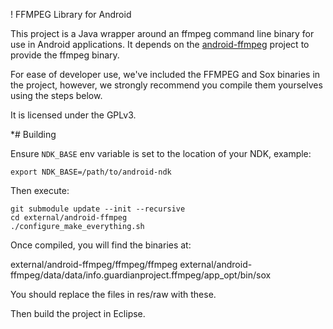 ! FFMPEG Library for Android

This project is a Java wrapper around an ffmpeg command line binary for use in
Android applications.  It depends on the
[android-ffmpeg](https://github.com/guardianproject/android-ffmpeg) project to
provide the ffmpeg binary.

For ease of developer use, we've included the FFMPEG and Sox binaries in the project,
however, we strongly recommend you compile them yourselves using the steps below.

It is licensed under the GPLv3.

*# Building

Ensure `NDK_BASE` env variable is set to the location of your NDK, example:

    export NDK_BASE=/path/to/android-ndk

Then execute:

    git submodule update --init --recursive
    cd external/android-ffmpeg
    ./configure_make_everything.sh

Once compiled, you will find the binaries at:

external/android-ffmpeg/ffmpeg/ffmpeg
external/android-ffmpeg/data/data/info.guardianproject.ffmpeg/app_opt/bin/sox

You should replace the files in res/raw with these.

Then build the project in Eclipse.
 